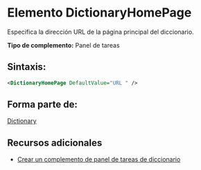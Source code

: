 
# Elemento DictionaryHomePage
Especifica la dirección URL de la página principal del diccionario.

 **Tipo de complemento:** Panel de tareas


## Sintaxis:


```XML
<DictionaryHomePage DefaultValue="URL " />
```


## Forma parte de:

[Dictionary](../../reference/manifest/dictionary.md)


## Recursos adicionales



- [Crear un complemento de panel de tareas de diccionario](../../docs/word/dictionary-task-pane-add-ins.md)
    
